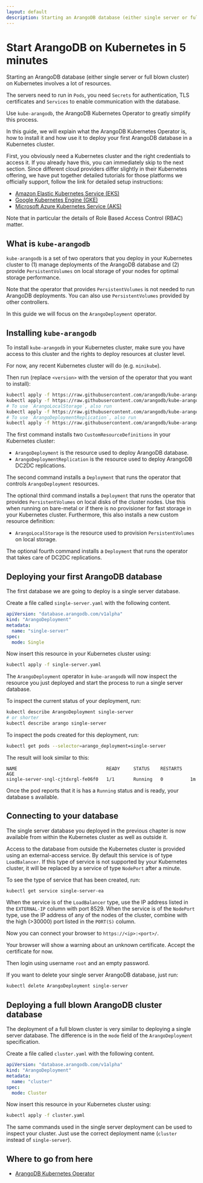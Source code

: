 ```yaml
---
layout: default
description: Starting an ArangoDB database (either single server or full blown cluster) on Kubernetes involves a lot of resources
---
```

# Start ArangoDB on Kubernetes in 5 minutes

Starting an ArangoDB database (either single server or full blown cluster)
on Kubernetes involves a lot of resources.

The servers need to run in `Pods`, you need `Secrets` for authentication,
TLS certificates and `Services` to enable communication with the database.

Use `kube-arangodb`, the ArangoDB Kubernetes Operator to greatly simplify
this process.

In this guide, we will explain what the ArangoDB Kubernetes Operator is,
how to install it and how use it to deploy your first ArangoDB database
in a Kubernetes cluster.

First, you obviously need a Kubernetes cluster and the right credentials
to access it. If you already have this, you can immediately skip to the
next section. Since different cloud providers differ slightly in their
Kubernetes offering, we have put together detailed tutorials for those
platforms we officially support, follow the link for detailed setup
instructions:

 - [Amazon Elastic Kubernetes Service (EKS)](tutorials-kubernetes-eks.html)
 - [Google Kubernetes Engine (GKE)](tutorials-kubernetes-gke.html)
 - [Microsoft Azure Kubernetes Service (AKS)](tutorials-kubernetes-aks.html)

Note that in particular the details of Role Based Access Control (RBAC)
matter.

## What is `kube-arangodb`

`kube-arangodb` is a set of two operators that you deploy in your Kubernetes
cluster to (1) manage deployments of the ArangoDB database and (2)
provide `PersistentVolumes` on local storage of your nodes for optimal
storage performance.

Note that the operator that provides `PersistentVolumes` is not needed to
run ArangoDB deployments. You can also use `PersistentVolumes` provided
by other controllers.

In this guide we will focus on the `ArangoDeployment` operator.

## Installing `kube-arangodb`

To install `kube-arangodb` in your Kubernetes cluster, make sure
you have access to this cluster and the rights to deploy resources
at cluster level.

For now, any recent Kubernetes cluster will do (e.g. `minikube`).

Then run (replace `<version>` with the version of the operator that you want to install):

```bash
kubectl apply -f https://raw.githubusercontent.com/arangodb/kube-arangodb/<version>/manifests/arango-crd.yaml
kubectl apply -f https://raw.githubusercontent.com/arangodb/kube-arangodb/<version>/manifests/arango-deployment.yaml
# To use `ArangoLocalStorage`, also run
kubectl apply -f https://raw.githubusercontent.com/arangodb/kube-arangodb/<version>/manifests/arango-storage.yaml
# To use `ArangoDeploymentReplication`, also run
kubectl apply -f https://raw.githubusercontent.com/arangodb/kube-arangodb/<version>/manifests/arango-deployment-replication.yaml
```

The first command installs two `CustomResourceDefinitions` in your Kubernetes cluster:

- `ArangoDeployment` is the resource used to deploy ArangoDB database.
- `ArangoDeploymentReplication` is the resource used to deploy ArangoDB DC2DC
  replications.

The second command installs a `Deployment` that runs the operator that controls
`ArangoDeployment` resources.

The optional third command installs a `Deployment` that runs the operator that
provides `PersistentVolumes` on local disks of the cluster nodes.
Use this when running on bare-metal or if there is no provisioner for fast
storage in your Kubernetes cluster. Furthermore, this also installs a
new custom resource definition:

- `ArangoLocalStorage` is the resource used to provision `PersistentVolumes` on local storage.

The optional fourth command installs a `Deployment` that runs the
operator that takes care of DC2DC replications.

## Deploying your first ArangoDB database

The first database we are going to deploy is a single server database.

Create a file called `single-server.yaml` with the following content.

```yaml
apiVersion: "database.arangodb.com/v1alpha"
kind: "ArangoDeployment"
metadata:
  name: "single-server"
spec:
  mode: Single
```

Now insert this resource in your Kubernetes cluster using:

```bash
kubectl apply -f single-server.yaml
```

The `ArangoDeployment` operator in `kube-arangodb` will now inspect the
resource you just deployed and start the process to run a single server database.

To inspect the current status of your deployment, run:

```bash
kubectl describe ArangoDeployment single-server
# or shorter
kubectl describe arango single-server
```

To inspect the pods created for this deployment, run:

```bash
kubectl get pods --selector=arango_deployment=single-server
```

The result will look similar to this:

```plain
NAME                                 READY     STATUS    RESTARTS   AGE
single-server-sngl-cjtdxrgl-fe06f0   1/1       Running   0          1m
```

Once the pod reports that it is has a `Running` status and is ready,
your database s available.

## Connecting to your database

The single server database you deployed in the previous chapter is now
available from within the Kubernetes cluster as well as outside it.

Access to the database from outside the Kubernetes cluster is provided
using an external-access service.
By default this service is of type `LoadBalancer`. If this type of service
is not supported by your Kubernetes cluster, it will be replaced by
a service of type `NodePort` after a minute.

To see the type of service that has been created, run:

```bash
kubectl get service single-server-ea
```

When the service is of the `LoadBalancer` type, use the IP address
listed in the `EXTERNAL-IP` column with port 8529.
When the service is of the `NodePort` type, use the IP address
of any of the nodes of the cluster, combine with the high (>30000) port listed in the `PORT(S)` column.

Now you can connect your browser to `https://<ip>:<port>/`.

Your browser will show a warning about an unknown certificate.
Accept the certificate for now.

Then login using username `root` and an empty password.

If you want to delete your single server ArangoDB database, just run:

```bash
kubectl delete ArangoDeployment single-server
```

## Deploying a full blown ArangoDB cluster database

The deployment of a full blown cluster is very similar to deploying
a single server database. The difference is in the `mode` field of
the `ArangoDeployment` specification.

Create a file called `cluster.yaml` with the following content.

```yaml
apiVersion: "database.arangodb.com/v1alpha"
kind: "ArangoDeployment"
metadata:
  name: "cluster"
spec:
  mode: Cluster
```

Now insert this resource in your Kubernetes cluster using:

```bash
kubectl apply -f cluster.yaml
```

The same commands used in the single server deployment can be used
to inspect your cluster. Just use the correct deployment name (`cluster` instead of `single-server`).

## Where to go from here

- [ArangoDB Kubernetes Operator](deployment-kubernetes.html)
